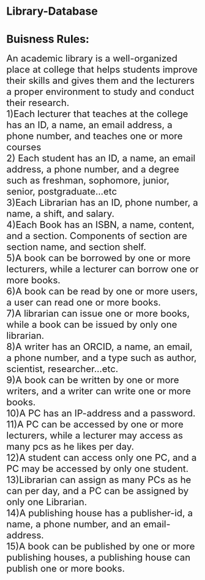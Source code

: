# Library-Database
# Buisness Rules:
<font size="+2">
An academic library is a well-organized place at college that helps students improve their skills and gives them and the lecturers a proper environment to study and conduct their research. </br>
1)Each lecturer that teaches at the college has an ID, a name, an email address, a phone number, and teaches one or more courses</br>
2) Each student has an ID, a name, an email address, a phone number, and a degree such as freshman, sophomore, junior, senior, postgraduate…etc</br>
3)Each Librarian has an ID, phone number, a name, a shift, and salary.</br>
4)Each Book has an ISBN, a name, content, and a section. Components of section are section name, and section shelf.</br>
5)A book can be borrowed by one or more lecturers, while a lecturer can borrow one or more books.</br>
6)A book can be read by one or more users, a user can read one or more books. </br>
7)A librarian can issue one or more books, while a book can be issued by only one librarian.</br>
8)A writer has an ORCID, a name, an email, a phone number, and a type such as author, scientist, researcher…etc.</br>
9)A book can be written by one or more writers, and a writer can write one or more books.</br>
10)A PC has an IP-address and a password.</br>
11)A PC can be accessed by one or more lecturers, while a lecturer may access as many pcs as he likes per day.</br>
12)A student can access only one PC, and a PC may be accessed by only one student.</br>
13)Librarian can assign as many PCs as he can per day, and a PC can be assigned by only one Librarian.</br>
14)A publishing house has a publisher-id, a name, a phone number, and an email-address.</br>
15)A book can be published by one or more publishing houses, a publishing house can publish one or more books.</br>
</font>

